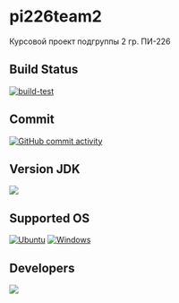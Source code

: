 # pi226team2
Курсовой проект подгруппы 2 гр. ПИ-226

## Build Status
[![build-test](https://github.com/Balandina-o/kyrsovaya2/actions/workflows/Deploy-to-Heroku.yml/badge.svg)](https://github.com/Balandina-o/kyrsovaya2/actions/workflows/Deploy-to-Heroku.yml)

## Commit
[![GitHub commit activity](https://img.shields.io/github/commit-activity/y/Balandina-o/kyrsovaya2?color=blue)](https://github.com/Balandina-o/kyrsovaya2/commits/)

## Version JDK
[![](https://img.shields.io/badge/java%20-11-orange)](https://www.oracle.com/cis/java/technologies/javase/jdk11-archive-downloads.html)
## Supported OS
[![Ubuntu](https://img.shields.io/badge/Ubuntu-E95420?logo=ubuntu\&logoColor=white)](https://ubuntu.com/)
[![Windows](https://img.shields.io/badge/Windows-0078D6?logo=windows\&logoColor=white)](https://ru.wikipedia.org/wiki/Windows)

## Developers
<a href="https://github.com/Balandina-o/kyrsovaya2/graphs/contributors">
  <img src="https://contrib.rocks/image?repo=Balandina-o/kyrsovaya2" />
</a>
